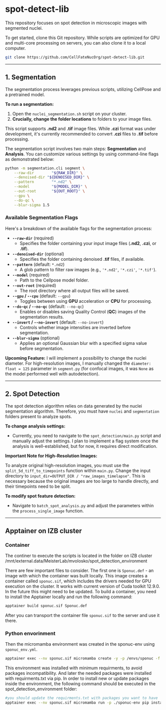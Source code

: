 
# spot-detect-lib

This repository focuses on spot detection in microscopic images with segmented nuclei.

To get started, clone this Git repository. While scripts are optimized for GPU and multi-core processing on servers, you can also clone it to a local computer.

```bash
git clone https://github.com/CellFateNucOrg/spot-detect-lib.git
```
---

## 1. Segmentation

The segmentation process leverages previous scripts, utilizing CellPose and a pretrained model.

**To run a segmentation:**

1.  Open the `nuclei_segmentation.sh` script on your cluster.
2.  **Crucially, change the folder locations** to folders to your image files.

This script supports **.nd2** and **.tif** image files. While **.czi** format was under development, it's currently recommended to convert **.czi** files to **.tif** before processing.

The segmentation script involves two main steps: **Segmentation** and **Analysis**. You can customize various settings by using command-line flags as demonstrated below:

```bash
python -m segmentation.cli segment \
    --raw-dir        "${RAW_DIR}" \
    --denoised-dir "${DENOISED_DIR}" \
    --pattern        "*.nd2" \
    --model          "${MODEL_DIR}" \
    --out-root       "${OUT_ROOT}" \
    --gpu \
    --do-qc \
    --blur-sigma 1.5
```

### Available Segmentation Flags

Here's a breakdown of the available flags for the segmentation process:

* **`--raw-dir`** (required)
    *  Specifies the folder containing your input image files (**.nd2**, **.czi**, or **.tif**).
* **`--denoised-dir`** (optional)
    *  Specifies the folder containing denoised **.tif** files, if available.
* **`--pattern`** (default: `*.nd2`)
    *  A glob pattern to filter raw images (e.g., `'*.nd2'`, `'*.czi'`, `'*.tif'`).
* **`--model`** (required)
    *  Path to the Cellpose model folder.
* **`--out-root`** (required)
    *  The root directory where all output files will be saved.
* **`--gpu` / `--cpu`** (default: `--gpu`)
    *  Toggles between using **GPU** acceleration or **CPU** for processing.
* **`--do-qc` / `--no-qc`** (default: `--no-qc`)
    *  Enables or disables saving Quality Control (**QC**) images of the segmentation results.
* **`--invert` / `--no-invert`** (default: `--no-invert`)
    *  Controls whether image intensities are inverted before segmentation.
* **`--blur-sigma`** (optional)
    *  Applies an optional Gaussian blur with a specified sigma value before segmentation.

**Upcoming Feature:** I will implement a possibility to change the nuclei diameter. For high-resolution images, I manually changed the `diameter: float = 125` parameter in `segment.py` (for confocal images, it was `None` as the model performed well with autodetection).

---

## 2. Spot Detection

The spot detection algorithm relies on data generated by the nuclei segmentation algorithm. Therefore, you must have `nuclei` and `segmentation` folders present to analyze spots.

**To change analysis settings:**

* Currently, you need to navigate to the `spot_detection/main.py` script and manually adjust the settings. I plan to implement a flag system once the analysis is well-established, but for now, it requires direct modification.

**Important Note for High-Resolution Images:**

To analyze original high-resolution images, you must use the `split_5d_tiff_to_timepoints` function within `main.py`. Change the input directory to `input_dir=OUTPUT_DIR / "raw_images_timelapse"`. This is necessary because the original images are too large to handle directly, and their timepoints need to be split.

**To modify spot feature detection:**

* Navigate to `batch_spot_analysis.py` and adjust the parameters within the `process_single_image` function.

---

## Apptainer on IZB cluster

### Container
The continer to execute the scripts is located in the folder on IZB cluster /mnt/external.data/MeisterLab/mvolosko/spot_detection_environment

There are few important files to consider.
The first one is `Sponuc.def` - an image with which the container was built locally. 
This image creates a container called `sponuc.sif`, which includes the drivers needed for GPU execution on the cluster. It works with current version of Cuda toolkit 12.9.0. In the future this might need to be updated.
To build a container, you need to install the Apptainer locally and run the following command:
```bash
apptainer build sponuc.sif Sponuc.def
```

After you can transport the container file `sponuc.sif` to the server and use it there.

### Python envorinment
Then the micromamba environment was created in the sponuc-env using `sponuc_env.yml`. 
```bash
apptainer exec --nv sponuc.sif micromamba create -y -p /envs/sponuc -f sponuc_env.yml
```
This environment was installed with minimum requirments, to avoid packages incompatibility. And later the needed packages were installed with requirments.txt via pip.
In order to install new or update packages inside the environment, the following command should be executed in the spot_detection_environment folder:
```bash
#you should update the requirments.txt with packages you want to have
apptainer exec --nv sponuc.sif micromamba run -p ./sponuc-env pip install -r requirements.txt
```

